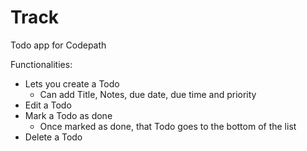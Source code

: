 # Track
Todo app for Codepath

Functionalities:
 - Lets you create a Todo
    - Can add Title, Notes, due date, due time and priority
 - Edit a Todo
 - Mark a Todo as done
    - Once marked as done, that Todo goes to the bottom of the list
 - Delete a Todo 
 

